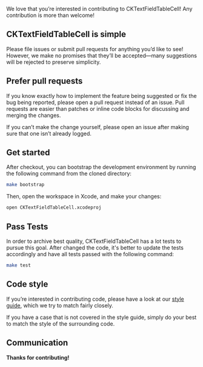 We love that you’re interested in contributing to CKTextFieldTableCell! Any contribution is more than welcome!

## CKTextFieldTableCell is simple

Please file issues or submit pull requests for anything you’d like to see! However, we make no promises that they’ll be accepted—many suggestions will be rejected to preserve simplicity.

## Prefer pull requests

If you know exactly how to implement the feature being suggested or fix the bug being reported, please open a pull request instead of an issue. Pull requests are easier than patches or inline code blocks for discussing and merging the changes.

If you can’t make the change yourself, please open an issue after making sure that one isn’t already logged.

## Get started

After checkout, you can bootstrap the development environment by running the following command from the cloned directory:

```bash
make bootstrap
```

Then, open the workspace in Xcode, and make your changes:

```bash
open CKTextFieldTableCell.xcodeproj
```

## Pass Tests

In order to archive best quality, CKTextFieldTableCell has a lot tests to pursue this goal. After changed the code, it's better to update the tests accordingly and have all tests passed with the following command:

```bash
make test
```

## Code style

If you’re interested in contributing code, please have a look at our [style guide](https://github.com/github/swift-style-guide), which we try to match fairly closely.

If you have a case that is not covered in the style guide, simply do your best to match the style of the surrounding code.

## Communication

**Thanks for contributing!**
